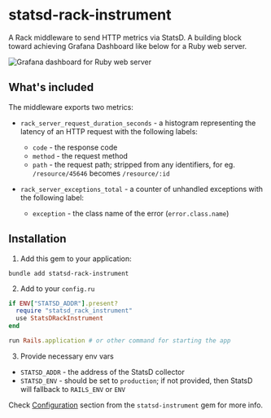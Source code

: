 # statsd-rack-instrument

A Rack middleware to send HTTP metrics via StatsD. A building block toward achieving Grafana Dashboard like below for a Ruby web server.

![Grafana dashboard for Ruby web server](https://mkaz.me/assets/img/external_assets/statsd_rack_instrument_dashboard.png "Grafana dashboard for Ruby web server")

## What's included

The middleware exports two metrics:
  - `rack_server_request_duration_seconds` - a histogram representing the latency of an HTTP request with the following labels:
    - `code` - the response code
    - `method` - the request method
    - `path` - the request path; stripped from any identifiers, for eg. `/resource/45646` becomes `/resource/:id`

  - `rack_server_exceptions_total` - a counter of unhandled exceptions with the following label:
    - `exception` - the class name of the error (`error.class.name`)

## Installation

1. Add this gem to your application:

```
bundle add statsd-rack-instrument
```

2. Add to your `config.ru`

```ruby
if ENV["STATSD_ADDR"].present?
  require "statsd_rack_instrument"
  use StatsDRackInstrument
end

run Rails.application # or other command for starting the app
```

3. Provide necessary env vars
  - `STATSD_ADDR` - the address of the StatsD collector
  - `STATSD_ENV` - should be set to `production`; if not provided, then StatsD will fallback to `RAILS_ENV` or `ENV`

Check <a href="https://github.com/Shopify/statsd-instrument#configuration" target="_blank">Configuration</a> section from the `statsd-instrument` gem for more info.

